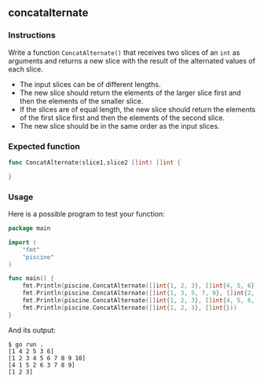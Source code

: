## concatalternate

### Instructions

Write a function `ConcatAlternate()` that receives two slices of an `int` as arguments and returns a new slice with the result of the alternated values of each slice.
- The input slices can be of different lengths.
- The new slice should return the elements of the larger slice first and then the elements of the smaller slice.
- If the slices are of equal length, the new slice should return the elements of the first slice first and then the elements of the second slice.
- The new slice should be in the same order as the input slices.

### Expected function

```go
func ConcatAlternate(slice1,slice2 []int) []int {

}
```

### Usage

Here is a possible program to test your function:

```go
package main

import (
	"fmt"
	"piscine"
)

func main() {
	fmt.Println(piscine.ConcatAlternate([]int{1, 2, 3}, []int{4, 5, 6}))
	fmt.Println(piscine.ConcatAlternate([]int{1, 3, 5, 7, 9}, []int{2, 4, 6, 8, 10}))
	fmt.Println(piscine.ConcatAlternate([]int{1, 2, 3}, []int{4, 5, 6, 7, 8, 9}))
	fmt.Println(piscine.ConcatAlternate([]int{1, 2, 3}, []int{}))
}
```

And its output:

```console
$ go run .
[1 4 2 5 3 6]
[1 2 3 4 5 6 7 8 9 10]
[4 1 5 2 6 3 7 8 9]
[1 2 3]
```
